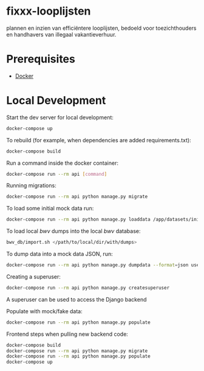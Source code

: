# fixxx-looplijsten
plannen en inzien van efficiëntere looplijsten, bedoeld voor toezichthouders en handhavers van illegaal vakantieverhuur.

# Prerequisites

- [Docker](https://docs.docker.com/docker-for-mac/install/)  

# Local Development

Start the dev server for local development:
```bash
docker-compose up
```

To rebuild (for example, when dependencies are added requirements.txt):
```bash
docker-compose build
```

Run a command inside the docker container:

```bash
docker-compose run --rm api [command]
```

Running migrations:
```bash
docker-compose run --rm api python manage.py migrate
```

To load some initial mock data run:
```bash
docker-compose run --rm api python manage.py loaddata /app/datasets/initial_data.json
```

To load local *bwv* dumps into the local *bwv* database:
```bash
bwv_db/import.sh </path/to/local/dir/with/dumps>
```

To dump data into a mock data JSON, run:
```bash
docker-compose run --rm api python manage.py dumpdata --format=json users itinerary > REPLACE_WITH_FILE_NAME.json
```

Creating a superuser:
```bash
docker-compose run --rm api python manage.py createsuperuser
```
A superuser can be used to access the Django backend


Populate with mock/fake data:
```bash
docker-compose run --rm api python manage.py populate
```

Frontend steps when pulling new backend code:
```bash
docker-compose build
docker-compose run --rm api python manage.py migrate
docker-compose run --rm api python manage.py populate
docker-compose up
